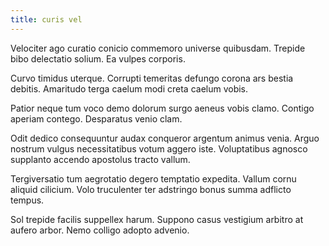 ```yaml
---
title: curis vel
---
```


Velociter ago curatio conicio commemoro universe quibusdam. Trepide bibo delectatio solium. Ea vulpes corporis.

Curvo timidus uterque. Corrupti temeritas defungo corona ars bestia debitis. Amaritudo terga caelum modi creta caelum vobis.

Patior neque tum voco demo dolorum surgo aeneus vobis clamo. Contigo aperiam contego. Desparatus venio clam.

Odit dedico consequuntur audax conqueror argentum animus venia. Arguo nostrum vulgus necessitatibus votum aggero iste. Voluptatibus agnosco supplanto accendo apostolus tracto vallum.

Tergiversatio tum aegrotatio degero temptatio expedita. Vallum cornu aliquid cilicium. Volo truculenter ter adstringo bonus summa adflicto tempus.

Sol trepide facilis suppellex harum. Suppono casus vestigium arbitro at aufero arbor. Nemo colligo adopto advenio.